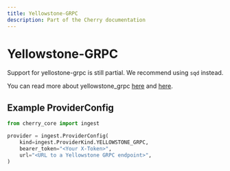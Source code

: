 ```yaml
---
title: Yellowstone-GRPC
description: Part of the Cherry documentation
---
```


# Yellowstone-GRPC

Support for yellostone-grpc is still partial. We recommend using `sqd` instead.

You can read more about yellowstone_grpc [here](https://docs.triton.one/project-yellowstone/dragons-mouth-grpc-subscriptions) and [here](https://github.com/rpcpool/yellowstone-grpc).

## Example ProviderConfig

```python
from cherry_core import ingest

provider = ingest.ProviderConfig(
    kind=ingest.ProviderKind.YELLOWSTONE_GRPC,
    bearer_token="<Your X-Token>",
    url="<URL to a Yellowstone GRPC endpoint>",
)
```

